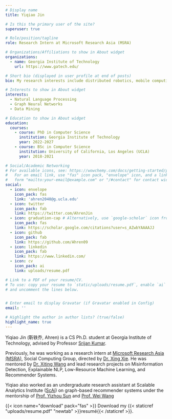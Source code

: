 ```yaml
---
# Display name
title: Yiqiao Jin

# Is this the primary user of the site?
superuser: true

# Role/position/tagline
role: Research Intern at Microsoft Research Asia (MSRA)

# Organizations/Affiliations to show in About widget
organizations:
  - name: Georgia Institute of Technology
    url: https://www.gatech.edu/

# Short bio (displayed in user profile at end of posts)
bio: My research interests include distributed robotics, mobile computing and programmable matter.

# Interests to show in About widget
interests:
  - Natural Language Processing
  - Graph Neural Networks
  - Data Mining

# Education to show in About widget
education:
  courses:
    - course: PhD in Computer Science
      institution: Georgia Institute of Technology
      year: 2022-2027
    - course: BSc in Computer Science
      institution: University of California, Los Angeles (UCLA)
      year: 2018-2021

# Social/Academic Networking
# For available icons, see: https://wowchemy.com/docs/getting-started/page-builder/#icons
#   For an email link, use "fas" icon pack, "envelope" icon, and a link in the
#   form "mailto:your-email@example.com" or "/#contact" for contact widget.
social:
  - icon: envelope
    icon_pack: fas
    link: 'ahren2040@g.ucla.edu'
  - icon: twitter
    icon_pack: fab
    link: https://twitter.com/AhrenJin
  - icon: graduation-cap # Alternatively, use `google-scholar` icon from `ai` icon pack
    icon_pack: fas
    link: https://scholar.google.com/citations?user=s_AZwbYAAAAJJ
  - icon: github
    icon_pack: fab
    link: https://github.com/Ahren09
  - icon: linkedin
    icon_pack: fab
    link: https://www.linkedin.com/
  - icon: cv
    icon_pack: ai
    link: uploads/resume.pdf

# Link to a PDF of your resume/CV.
# To use: copy your resume to `static/uploads/resume.pdf`, enable `ai` icons in `params.toml`,
# and uncomment the lines below.


# Enter email to display Gravatar (if Gravatar enabled in Config)
email: ''

# Highlight the author in author lists? (true/false)
highlight_name: true
---
```


Yiqiao Jin (靳轶乔, Ahren) is a CS Ph.D. student at Georgia Institute of Technology, advised by Professor [Srijan Kumar](https://cc.gatech.edu/~srijan/). 

Previously, he was working as a research intern at [Microsoft Research Asia (MSRA)]('https://www.microsoft.com/en-us/research/lab/microsoft-research-asia/groups/'), Social Computing Group, directed by [Dr. Xing Xie](https://scholar.google.com/citations?hl=zh-CN&user=5EQfAFIAAAAJ). He was mentored by [Dr. Xiting Wang](https://scholar.google.com/citations?hl=zh-CN&user=urC8meQAAAAJ) and lead research projects on Misinformation Detection, Explainable NLP, Low-Resource Machine Learning, and Recommender Systems.


Yiqiao also worked as an undergraduate research assistant at Scalable Analytics Institute ([ScAi](https://scai.cs.ucla.edu/)) on graph-based recommender systems
under the mentorship of 
[Prof. Yizhou Sun](http://web.cs.ucla.edu/~yzsun/) and 
[Prof. Wei Wang](http://web.cs.ucla.edu/~weiwang/)


{{< icon name="download" pack="fas" >}} Download my {{< staticref "uploads/resume.pdf" "newtab" >}}resumé{{< /staticref >}}.
